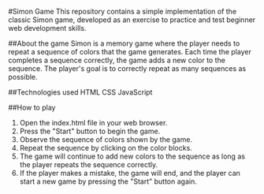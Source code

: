 #Simon Game
This repository contains a simple implementation of the classic Simon game, developed as an exercise to practice and test beginner web development skills.

##About the game
Simon is a memory game where the player needs to repeat a sequence of colors that the game generates. Each time the player completes a sequence correctly, the game adds a new color to the sequence. The player's goal is to correctly repeat as many sequences as possible.

##Technologies used
HTML
CSS
JavaScript

##How to play
1. Open the index.html file in your web browser.
2. Press the "Start" button to begin the game.
3. Observe the sequence of colors shown by the game.
4. Repeat the sequence by clicking on the color blocks.
5. The game will continue to add new colors to the sequence as long as the player repeats the sequence correctly.
6. If the player makes a mistake, the game will end, and the player can start a new game by pressing the "Start" button again.
